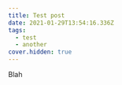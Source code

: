 ```yaml
---
title: Test post
date: 2021-01-29T13:54:16.336Z
tags:
  - test
  - another
cover.hidden: true
---
```

Blah